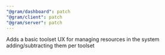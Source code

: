```yaml
---
"@gram/dashboard": patch
"@gram/client": patch
"@gram/server": patch
---
```


Adds a basic toolset UX for managing resources in the system adding/subtracting them per toolset
